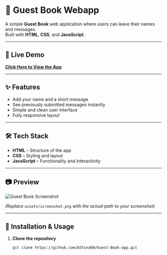 # 📖 Guest Book Webapp

A simple **Guest Book** web application where users can leave their names and messages.  
Built with **HTML**, **CSS**, and **JavaScript**.

---

## 🚀 Live Demo
**[Click Here to View the App](https://athina09.github.io/Guest-Book-app/)**

---

## ✨ Features
- Add your name and a short message  
- See previously submitted messages instantly  
- Simple and clean user interface  
- Fully responsive layout

---

## 🛠 Tech Stack
- **HTML** – Structure of the app  
- **CSS** – Styling and layout  
- **JavaScript** – Functionality and interactivity

---

## 📷 Preview
![Guest Book Screenshot](assets/screenshot.png)

*(Replace `assets/screenshot.png` with the actual path to your screenshot)*

---

## 📂 Installation & Usage
1. **Clone the repository**
   ```bash
   git clone https://github.com/Athina09/Guest-Book-app.git
